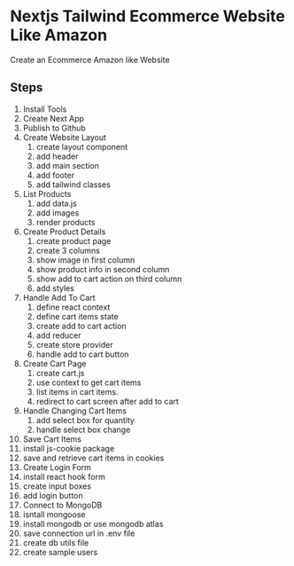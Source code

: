 # Nextjs Tailwind Ecommerce Website Like Amazon

Create an Ecommerce Amazon like Website

## Steps

1. Install Tools
2. Create Next App
3. Publish to Github
4. Create Website Layout
   1. create layout component
   2. add header
   3. add main section
   4. add footer
   5. add tailwind classes
5. List Products
   1. add data.js
   2. add images
   3. render products
6. Create Product Details
   1. create product page
   2. create 3 columns
   3. show image in first column
   4. show product info in second column
   5. show add to cart action on third column
   6. add styles
7. Handle Add To Cart
   1. define react context
   2. define cart items state
   3. create add to cart action
   4. add reducer
   5. create store provider
   6. handle add to cart button
8. Create Cart Page
   1. create cart.js
   2. use context to get cart items
   3. list items in cart items.
   4. redirect to cart screen after add to cart
9. Handle Changing Cart Items
   1. add select box for quantity
   2. handle select box change
10. Save Cart Items
11. install js-cookie package
12. save and retrieve cart items in cookies
13. Create Login Form
14. install react hook form
15. create input boxes
16. add login button
17. Connect to MongoDB
18. isntall mongoose
19. install mongodb or use mongodb atlas
20. save connection url in .env file
21. create db utils file
22. create sample users
